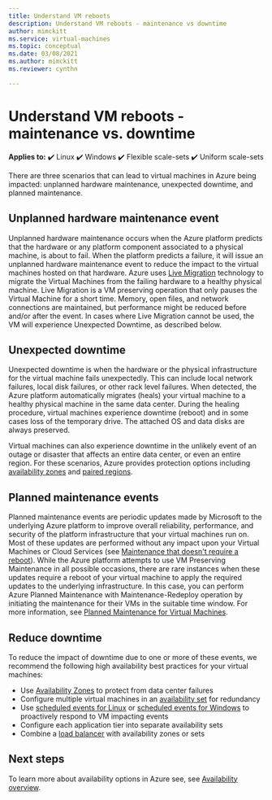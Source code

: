 ```yaml
---
title: Understand VM reboots
description: Understand VM reboots - maintenance vs downtime
author: mimckitt
ms.service: virtual-machines
ms.topic: conceptual
ms.date: 03/08/2021
ms.author: mimckitt
ms.reviewer: cynthn

---
```


# Understand VM reboots - maintenance vs. downtime

**Applies to:** :heavy_check_mark: Linux :heavy_check_mark: Windows :heavy_check_mark: Flexible scale-sets :heavy_check_mark: Uniform scale-sets

There are three scenarios that can lead to virtual machines in Azure being impacted: unplanned hardware maintenance, unexpected downtime, and planned maintenance.

## Unplanned hardware maintenance event
Unplanned hardware maintenance occurs when the Azure platform predicts that the hardware or any platform component associated to a physical machine, is about to fail. When the platform predicts a failure, it will issue an unplanned hardware maintenance event to reduce the impact to the virtual machines hosted on that hardware. Azure uses [Live Migration](./maintenance-and-updates.md) technology to migrate the Virtual Machines from the failing hardware to a healthy physical machine. Live Migration is a VM preserving operation that only pauses the Virtual Machine for a short time. Memory, open files, and network connections are maintained, but performance might be reduced before and/or after the event. In cases where Live Migration cannot be used, the VM will experience Unexpected Downtime, as described below.


## Unexpected downtime
Unexpected downtime is when the hardware or the physical infrastructure for the virtual machine fails unexpectedly. This can include local network failures, local disk failures, or other rack level failures. When detected, the Azure platform automatically migrates (heals) your virtual machine to a healthy physical machine in the same data center. During the healing procedure, virtual machines experience downtime (reboot) and in some cases loss of the temporary drive. The attached OS and data disks are always preserved.

Virtual machines can also experience downtime in the unlikely event of an outage or disaster that affects an entire data center, or even an entire region. For these scenarios, Azure provides protection options including  [availability zones](../availability-zones/az-overview.md) and [paired regions](regions.md#region-pairs).

## Planned maintenance events
Planned maintenance events are periodic updates made by Microsoft to the underlying Azure platform to improve overall reliability, performance, and security of the platform infrastructure that your virtual machines run on. Most of these updates are performed without any impact upon your Virtual Machines or Cloud Services (see [Maintenance that doesn't require a reboot](maintenance-and-updates.md#maintenance-that-doesnt-require-a-reboot)). While the Azure platform attempts to use VM Preserving Maintenance in all possible occasions, there are rare instances when these updates require a reboot of your virtual machine to apply the required updates to the underlying infrastructure. In this case, you can perform Azure Planned Maintenance with Maintenance-Redeploy operation by initiating the maintenance for their VMs in the suitable time window. For more information, see [Planned Maintenance for Virtual Machines](maintenance-and-updates.md).

## Reduce downtime
To reduce the impact of downtime due to one or more of these events, we recommend the following high availability best practices for your virtual machines:

* Use [Availability Zones](../availability-zones/az-overview.md) to protect from data center failures
* Configure multiple virtual machines in an [availability set](availability-set-overview.md) for redundancy
* Use [scheduled events for Linux](/azure/virtual-machines/linux/scheduled-events) or [scheduled events for Windows](/azure/virtual-machines/windows/scheduled-events) to proactively respond to VM impacting events
* Configure each application tier into separate availability sets
* Combine a [load balancer](../load-balancer/load-balancer-overview.md) with availability zones or sets

## Next steps
To learn more about availability options in Azure see, see [Availability overview](availability.md).

